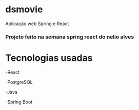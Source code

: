 # dsmovie
Aplicação web Spring e React

<h3>Projeto feito na semana spring react do nelio alves</h3>
</hr>
<h1>Tecnologias usadas</h1>
<p>-React</P>
<p>-PostgreSQL</P>
<p>-Java</P>
<p>-Spring Boot</P>
</hr>


